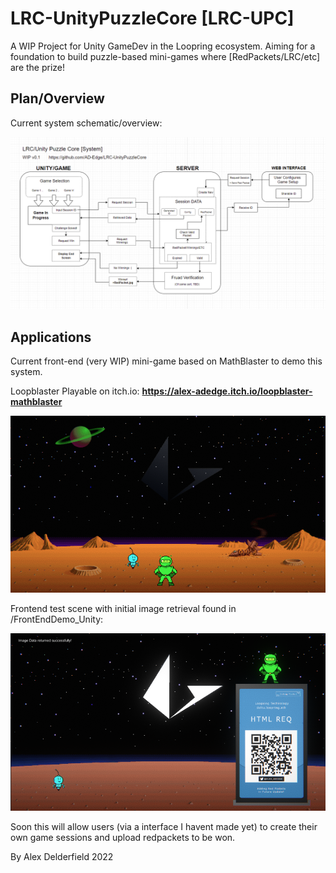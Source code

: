 # LRC-UnityPuzzleCore [LRC-UPC]
A WIP Project for Unity GameDev in the Loopring ecosystem. 
Aiming for a foundation to build puzzle-based mini-games where [RedPackets/LRC/etc] are the prize!

## Plan/Overview
Current system schematic/overview:

![currentplan](images/schematic_01.png)

## Applications
Current front-end (very WIP) mini-game based on MathBlaster to demo this system.

Loopblaster Playable on itch.io: 
**https://alex-adedge.itch.io/loopblaster-mathblaster**

![nostalgia](images/screen01.png)

Frontend test scene with initial image retrieval found in /FrontEndDemo_Unity:

![success](images/screen06_success.png)

Soon this will allow users (via a interface I havent made yet) to create their own game sessions and upload redpackets to be won.


By Alex Delderfield 2022
